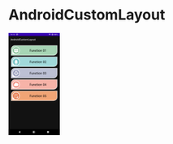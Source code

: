 # AndroidCustomLayout

<img src="https://github.com/freelanxer/AndroidCustomLayout/blob/master/screenshot/Screenshot_01.png" width="20%" height="20%">
